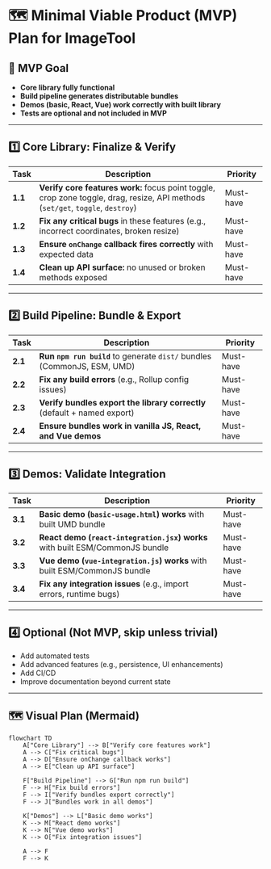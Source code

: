 # 🗺️ Minimal Viable Product (MVP) Plan for **ImageTool**

## 🎯 MVP Goal
- **Core library fully functional**
- **Build pipeline generates distributable bundles**
- **Demos (basic, React, Vue) work correctly with built library**
- **Tests are optional and not included in MVP**

---

## 1️⃣ Core Library: Finalize & Verify

| Task | Description | Priority |
|-------|-------------|----------|
| **1.1** | **Verify core features work:** focus point toggle, crop zone toggle, drag, resize, API methods (`set/get`, `toggle`, `destroy`) | Must-have |
| **1.2** | **Fix any critical bugs** in these features (e.g., incorrect coordinates, broken resize) | Must-have |
| **1.3** | **Ensure `onChange` callback fires correctly** with expected data | Must-have |
| **1.4** | **Clean up API surface:** no unused or broken methods exposed | Must-have |

---

## 2️⃣ Build Pipeline: Bundle & Export

| Task | Description | Priority |
|-------|-------------|----------|
| **2.1** | **Run `npm run build`** to generate `dist/` bundles (CommonJS, ESM, UMD) | Must-have |
| **2.2** | **Fix any build errors** (e.g., Rollup config issues) | Must-have |
| **2.3** | **Verify bundles export the library correctly** (default + named export) | Must-have |
| **2.4** | **Ensure bundles work in vanilla JS, React, and Vue demos** | Must-have |

---

## 3️⃣ Demos: Validate Integration

| Task | Description | Priority |
|-------|-------------|----------|
| **3.1** | **Basic demo (`basic-usage.html`) works** with built UMD bundle | Must-have |
| **3.2** | **React demo (`react-integration.jsx`) works** with built ESM/CommonJS bundle | Must-have |
| **3.3** | **Vue demo (`vue-integration.js`) works** with built ESM/CommonJS bundle | Must-have |
| **3.4** | **Fix any integration issues** (e.g., import errors, runtime bugs) | Must-have |

---

## 4️⃣ Optional (Not MVP, skip unless trivial)

- Add automated tests
- Add advanced features (e.g., persistence, UI enhancements)
- Add CI/CD
- Improve documentation beyond current state

---

## 🗺️ Visual Plan (Mermaid)

```mermaid
flowchart TD
    A["Core Library"] --> B["Verify core features work"]
    A --> C["Fix critical bugs"]
    A --> D["Ensure onChange callback works"]
    A --> E["Clean up API surface"]

    F["Build Pipeline"] --> G["Run npm run build"]
    F --> H["Fix build errors"]
    F --> I["Verify bundles export correctly"]
    F --> J["Bundles work in all demos"]

    K["Demos"] --> L["Basic demo works"]
    K --> M["React demo works"]
    K --> N["Vue demo works"]
    K --> O["Fix integration issues"]

    A --> F
    F --> K